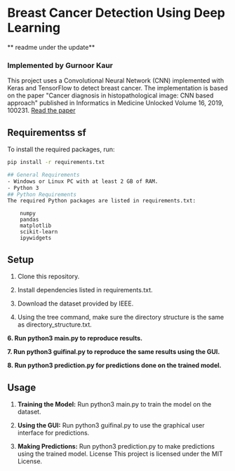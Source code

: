 # Breast Cancer Detection Using Deep Learning
**                 readme under the update**
### Implemented by Gurnoor Kaur

This project uses a Convolutional Neural Network (CNN) implemented with Keras and TensorFlow to detect breast cancer. The implementation is based on the paper "Cancer diagnosis in histopathological image: CNN based approach" published in Informatics in Medicine Unlocked Volume 16, 2019, 100231. [Read the paper](https://www.sciencedirect.com/science/article/pii/S2352914819301133)

## Requirementss sf

To install the required packages, run:
```sh
pip install -r requirements.txt

## General Requirements
- Windows or Linux PC with at least 2 GB of RAM.
- Python 3
## Python Requirements
The required Python packages are listed in requirements.txt:
```
        numpy
        pandas
        matplotlib
        scikit-learn
        ipywidgets
## Setup
1. Clone this repository.

2. Install dependencies listed in requirements.txt.

3. Download the dataset provided by IEEE.

5. Using the tree command, make sure the directory structure is the same as directory_structure.txt.

**6. Run python3 main.py to reproduce results.**     
          
**7. Run python3 guifinal.py to reproduce the same results using the GUI.**

**8. Run python3 prediction.py for predictions done on the trained model.**
## Usage
1. **Training the Model:** Run python3 main.py to train the model on the dataset.

2. **Using the GUI:** Run python3 guifinal.py to use the graphical user interface for predictions.

3. **Making Predictions:** Run python3 prediction.py to make predictions using the trained model.
License
This project is licensed under the MIT License.